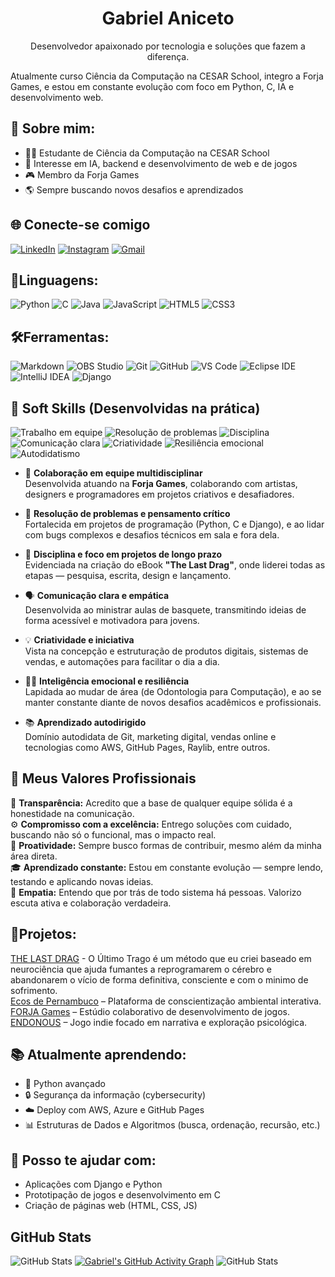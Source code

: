<h1 align="center">Gabriel Aniceto</h1>
<p align="center">
  Desenvolvedor apaixonado por tecnologia e soluções que fazem a diferença.
</p> 
Atualmente curso Ciência da Computação na CESAR School, integro a Forja Games, e estou em constante evolução com foco em Python, C, IA e desenvolvimento web.

## 💼 Sobre mim:
- 👨‍💻 Estudante de Ciência da Computação na CESAR School
- 🧠 Interesse em IA, backend e desenvolvimento de web e de jogos
- 🎮 Membro da Forja Games
- 🌎 Sempre buscando novos desafios e aprendizados

## 🌐 Conecte-se comigo
[![LinkedIn](https://img.shields.io/badge/LinkedIn-0077B5?style=for-the-badge&logo=linkedin&logoColor=white)](www.linkedin.com/in/gabrielaniceto1)
[![Instagram](https://img.shields.io/badge/Instagram-E4405F?style=for-the-badge&logo=instagram&logoColor=white)](https://www.instagram.com/aniceto.gabriel)
[![Gmail](https://img.shields.io/badge/Gmail-D14836?style=for-the-badge&logo=gmail&logoColor=white)](mailto:gabriel.aniceto@hotmail.com)

## 🧠Linguagens: 
![Python](https://img.shields.io/badge/Python-3776AB?style=for-the-badge&logo=python&logoColor=white)
![C](https://img.shields.io/badge/C-00599C?style=for-the-badge&logo=c&logoColor=white)
![Java](https://img.shields.io/badge/Java-ED8B00?style=for-the-badge&logo=openjdk&logoColor=white)
![JavaScript](https://img.shields.io/badge/JavaScript-F7DF1E?style=for-the-badge&logo=javascript&logoColor=black)
![HTML5](https://img.shields.io/badge/HTML5-E34F26?style=for-the-badge&logo=html5&logoColor=white)
![CSS3](https://img.shields.io/badge/CSS3-1572B6?style=for-the-badge&logo=css3&logoColor=white)


## 🛠️Ferramentas:
![Markdown](https://img.shields.io/badge/Markdown-000000?style=for-the-badge&logo=markdown&logoColor=white)
![OBS Studio](https://img.shields.io/badge/OBS%20Studio-302E31?style=for-the-badge&logo=obsstudio&logoColor=white)
![Git](https://img.shields.io/badge/Git-F05032?style=for-the-badge&logo=git&logoColor=white)
![GitHub](https://img.shields.io/badge/GitHub-181717?style=for-the-badge&logo=github&logoColor=white)
![VS Code](https://img.shields.io/badge/VSCode-007ACC?style=for-the-badge&logo=visual-studio-code&logoColor=white)
![Eclipse IDE](https://img.shields.io/badge/Eclipse%20IDE-2C2255?style=for-the-badge&logo=eclipseide&logoColor=white)
![IntelliJ IDEA](https://img.shields.io/badge/IntelliJ%20IDEA-000000?style=for-the-badge&logo=intellijidea&logoColor=white)
![Django](https://img.shields.io/badge/Django-092E20?style=for-the-badge&logo=django&logoColor=white)

## 💬 Soft Skills (Desenvolvidas na prática)
![Trabalho em equipe](https://img.shields.io/badge/🤝%20Trabalho%20em%20equipe-cyan?style=for-the-badge)
![Resolução de problemas](https://img.shields.io/badge/🧠%20Resolução%20de%20problemas-blue?style=for-the-badge)
![Disciplina](https://img.shields.io/badge/🎯%20Disciplina-purple?style=for-the-badge)
![Comunicação clara](https://img.shields.io/badge/🗣️%20Comunicação%20clara-orange?style=for-the-badge)
![Criatividade](https://img.shields.io/badge/💡%20Criatividade-yellow?style=for-the-badge)
![Resiliência emocional](https://img.shields.io/badge/🧘‍♂️%20Resiliência%20emocional-lightgrey?style=for-the-badge)
![Autodidatismo](https://img.shields.io/badge/📚%20Autodidata-brightgreen?style=for-the-badge)
- 🤝 **Colaboração em equipe multidisciplinar**  
  Desenvolvida atuando na **Forja Games**, colaborando com artistas, designers e programadores em projetos criativos e desafiadores.

- 🧠 **Resolução de problemas e pensamento crítico**  
  Fortalecida em projetos de programação (Python, C e Django), e ao lidar com bugs complexos e desafios técnicos em sala e fora dela.

- 🎯 **Disciplina e foco em projetos de longo prazo**  
  Evidenciada na criação do eBook **"The Last Drag"**, onde liderei todas as etapas — pesquisa, escrita, design e lançamento.

- 🗣️ **Comunicação clara e empática**  
  Desenvolvida ao ministrar aulas de basquete, transmitindo ideias de forma acessível e motivadora para jovens.

- 💡 **Criatividade e iniciativa**  
  Vista na concepção e estruturação de produtos digitais, sistemas de vendas, e automações para facilitar o dia a dia.

- 🧘‍♂️ **Inteligência emocional e resiliência**  
  Lapidada ao mudar de área (de Odontologia para Computação), e ao se manter constante diante de novos desafios acadêmicos e profissionais.

- 📚 **Aprendizado autodirigido**  
  Domínio autodidata de Git, marketing digital, vendas online e tecnologias como AWS, GitHub Pages, Raylib, entre outros.

## 🌱 Meus Valores Profissionais

🔎 **Transparência:** Acredito que a base de qualquer equipe sólida é a honestidade na comunicação.  
⚙️ **Compromisso com a excelência:** Entrego soluções com cuidado, buscando não só o funcional, mas o impacto real.  
🧭 **Proatividade:** Sempre busco formas de contribuir, mesmo além da minha área direta.  
🎓 **Aprendizado constante:** Estou em constante evolução — sempre lendo, testando e aplicando novas ideias.  
🤲 **Empatia:** Entendo que por trás de todo sistema há pessoas. Valorizo escuta ativa e colaboração verdadeira.

## 🚀Projetos:
[THE LAST DRAG](https://thelastdrag.anicsells.com/) - O Último Trago é um método que eu criei baseado em neurociência que ajuda fumantes a reprogramarem o cérebro e abandonarem o vício de forma definitiva, consciente e com o minimo de sofrimento.<br>
[Ecos de Pernambuco](https://sites.google.com/cesar.school/ecosdepernambuco/in%C3%ADcio?authuser=0) – Plataforma de conscientização ambiental interativa.<br>
[FORJA Games](https://www.instagram.com/forjagame/) – Estúdio colaborativo de desenvolvimento de jogos.<br>
[ENDONOUS](https://www.instagram.com/endonous_game/) – Jogo indie focado em narrativa e exploração psicológica.

## 📚 Atualmente aprendendo:
- 🐍 Python avançado
- 🔒 Segurança da informação (cybersecurity)
- ☁️ Deploy com AWS, Azure e GitHub Pages
- 📊 Estruturas de Dados e Algoritmos (busca, ordenação, recursão, etc.)

## 🤝 Posso te ajudar com:
- Aplicações com Django e Python
- Prototipação de jogos e desenvolvimento em C
- Criação de páginas web (HTML, CSS, JS)


## GitHub Stats

![GitHub Stats](https://github-readme-stats.vercel.app/api?username=gabrielaniceto1&show_icons=true&theme=radical)
[![Gabriel's GitHub Activity Graph](https://github-readme-activity-graph.vercel.app/graph?username=gabrielaniceto1&theme=github-compact)](https://github.com/gabrielaniceto1)
![GitHub Stats](https://github-readme-stats.vercel.app/api/top-langs/?username=gabrielaniceto1&theme=dark&hide_border=false&include_all_commits=true&count_private=true&layout=compact)